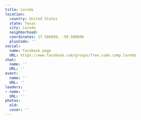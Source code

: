 ```yaml
---
title: Laredo
location:
  country: United States
  state: Texas
  city: Laredo
  neighborhood: 
  coordinates: 27.506099, -99.508898
  plusCode: ''
social:
  name: Facebook page
  URL: https://www.facebook.com/groups/free.code.camp.laredo
chat:
  name: ''
  URL: ''
event:
  name: ''
  URL: ''
leaders:
- name: ''
  URL: ''
photos:
  old: 
  cover: ''
---
```

